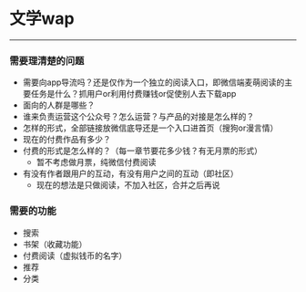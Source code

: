 # 文学wap



---
### 需要理清楚的问题
- 需要向app导流吗？还是仅作为一个独立的阅读入口，即微信端麦萌阅读的主要任务是什么？抓用户or利用付费赚钱or促使别人去下载app
- 面向的人群是哪些？
- 谁来负责运营这个公众号？怎么运营？与产品的对接是怎么样的？
- 怎样的形式，全部链接放微信底导还是一个入口进首页（搜狗or漫言情）
- 现在的付费作品有多少？
- 付费的形式是怎么样的？（每一章节要花多少钱？有无月票的形式）
    - 暂不考虑做月票，纯微信付费阅读
- 有没有作者跟用户的互动，有没有用户之间的互动（即社区）
    - 现在的想法是只做阅读，不加入社区，合并之后再说



### 需要的功能
- 搜索
- 书架（收藏功能）
- 付费阅读（虚拟钱币的名字）
- 推荐
- 分类

